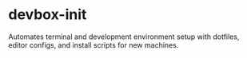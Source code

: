 # devbox-init
Automates terminal and development environment setup with dotfiles, editor configs, and install scripts for new machines.

